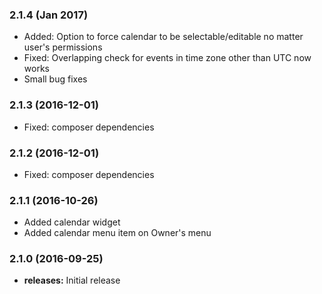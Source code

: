 ### 2.1.4 (Jan 2017)
- Added: Option to force calendar to be selectable/editable no matter user's permissions
- Fixed: Overlapping check for events in time zone other than UTC now works
- Small bug fixes

### 2.1.3 (2016-12-01)
- Fixed: composer dependencies

### 2.1.2 (2016-12-01)
- Fixed: composer dependencies

### 2.1.1 (2016-10-26)
- Added calendar widget
- Added calendar menu item on Owner's menu

### 2.1.0 (2016-09-25)
* **releases:** Initial release



